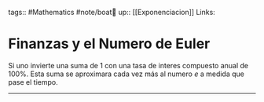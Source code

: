 tags:: #Mathematics #note/boat🚤 
up:: [[Exponenciacion]]
Links: 
# Finanzas y el Numero de Euler
Si uno invierte una suma de $1$ con una tasa de interes compuesto anual de $100\%$. Esta suma se aproximara cada vez más al numero $e$ a medida que pase el tiempo.
___
